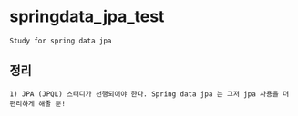 # springdata_jpa_test
~~~
Study for spring data jpa
~~~
  
## 정리

~~~
1) JPA (JPQL) 스터디가 선행되어야 한다. Spring data jpa 는 그저 jpa 사용을 더 편리하게 해줄 뿐!
~~~

